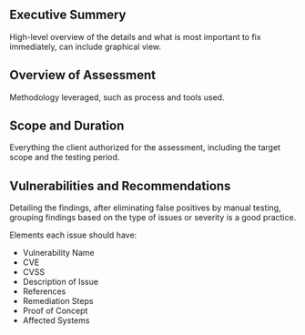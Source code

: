 ## Executive Summery
High-level overview of the details and what is most important to fix immediately, can include graphical view.

## Overview of Assessment
Methodology leveraged, such as process and tools used.

## Scope and Duration
Everything the client authorized for the assessment, including the target scope and the testing period.

## Vulnerabilities and Recommendations
Detailing the findings, after eliminating false positives by manual testing, grouping findings based on the type of issues or severity is a good practice.

Elements each issue should have:

- Vulnerability Name
- CVE
- CVSS
- Description of Issue
- References
- Remediation Steps
- Proof of Concept
- Affected Systems